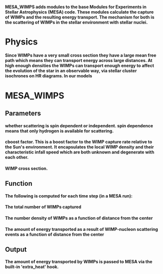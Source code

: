 #### MESA_WIMPS adds modules to the base Modules for Experiments in Stellar Astrophysics (MESA) code. These modules calculate the capture of WIMPs and the resulting energy transport. The mechanism for both is the scattering of WIMPs in the stellar environment with stellar nuclei.

# Physics ####
####   Since WIMPs have a very small cross section they have a large mean free path which means they can transport energy across large distances. At high enough densities the WIMPs can transport enough energy to affect the evolution of the star in an observable way, via stellar cluster isochrones on HR diagrams. In our models

# MESA_WIMPS #####

## Parameters ##
####   whether scattering is spin dependent or independent. spin dependence means that only hydrogen is available for scattering.
####   cboost factor. This is a boost factor to the WIMP capture rate relative to the Sun's environment. It encapsulates the local WIMP density and their characteristic infall speed which are both unknown and degenerate with each other.
####   WIMP cross section.

## Function ##
####   The following is computed for each time step (in a MESA run):
####       The total number of WIMPs captured
####       The number density of WIMPs as a function of distance from the center
####       The amount of energy transported as a result of WIMP-nucleon scattering events as a function of distance from the center

## Output ##
#### The amount of energy transported by WIMPs is passed to MESA via the built-in 'extra_heat' hook.
